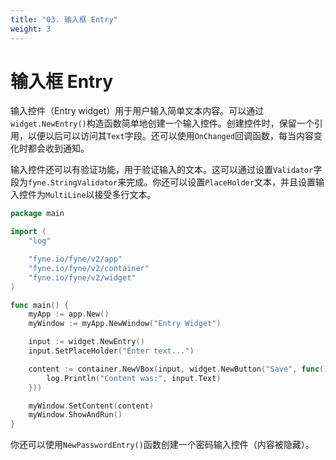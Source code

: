 ```yaml
---
title: "03. 输入框 Entry"
weight: 3
---
```


# 输入框 Entry

输入控件（Entry widget）用于用户输入简单文本内容。可以通过`widget.NewEntry()`构造函数简单地创建一个输入控件。创建控件时，保留一个引用，以便以后可以访问其`Text`字段。还可以使用`OnChanged`回调函数，每当内容变化时都会收到通知。

输入控件还可以有验证功能，用于验证输入的文本。这可以通过设置`Validator`字段为`fyne.StringValidator`来完成。你还可以设置`PlaceHolder`文本，并且设置输入控件为`MultiLine`以接受多行文本。

```go
package main

import (
	"log"

	"fyne.io/fyne/v2/app"
	"fyne.io/fyne/v2/container"
	"fyne.io/fyne/v2/widget"
)

func main() {
	myApp := app.New()
	myWindow := myApp.NewWindow("Entry Widget")

	input := widget.NewEntry()
	input.SetPlaceHolder("Enter text...")

	content := container.NewVBox(input, widget.NewButton("Save", func() {
		log.Println("Content was:", input.Text)
	}))

	myWindow.SetContent(content)
	myWindow.ShowAndRun()
}
```

你还可以使用`NewPasswordEntry()`函数创建一个密码输入控件（内容被隐藏）。
